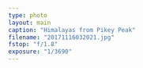 ```yaml
---
type: photo
layout: main
caption: "Himalayas from Pikey Peak"
filename: "20171116032021.jpg"
fstop: "f/1.8"
exposure: "1/3690"
---
```

